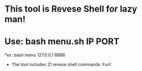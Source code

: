 # This tool is Revese Shell for lazy man!
# Use: bash menu.sh IP PORT
*ex: bash menu 127.0.0.1 8888


- The tool includes 21 revese shell commands. Fun!
